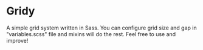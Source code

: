 Gridy
====================

A simple grid system written in Sass. You can configure grid size and gap in "variables.scss" file and mixins will do the rest. Feel free to use and improve!